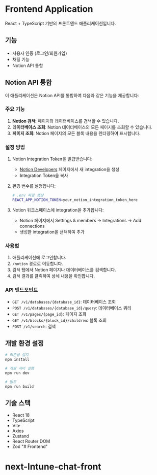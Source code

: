 # Frontend Application

React + TypeScript 기반의 프론트엔드 애플리케이션입니다.

## 기능

- 사용자 인증 (로그인/회원가입)
- 채팅 기능
- Notion API 통합

## Notion API 통합

이 애플리케이션은 Notion API를 통합하여 다음과 같은 기능을 제공합니다:

### 주요 기능

1. **Notion 검색**: 페이지와 데이터베이스를 검색할 수 있습니다.
2. **데이터베이스 조회**: Notion 데이터베이스의 모든 페이지를 조회할 수 있습니다.
3. **페이지 조회**: Notion 페이지의 모든 블록 내용을 렌더링하여 표시합니다.

### 설정 방법

1. Notion Integration Token을 발급받습니다:
   - [Notion Developers](https://www.notion.so/my-integrations) 페이지에서 새 integration을 생성
   - Integration Token을 복사

2. 환경 변수를 설정합니다:
   ```bash
   # .env 파일 생성
   REACT_APP_NOTION_TOKEN=your_notion_integration_token_here
   ```

3. Notion 워크스페이스에 integration을 추가합니다:
   - Notion 페이지에서 Settings & members → Integrations → Add connections
   - 생성한 integration을 선택하여 추가

### 사용법

1. 애플리케이션에 로그인합니다.
2. `/notion` 경로로 이동합니다.
3. 검색 탭에서 Notion 페이지나 데이터베이스를 검색합니다.
4. 검색 결과를 클릭하여 상세 내용을 확인합니다.

### API 엔드포인트

- `GET /v1/databases/{database_id}`: 데이터베이스 조회
- `POST /v1/databases/{database_id}/query`: 데이터베이스 쿼리
- `GET /v1/pages/{page_id}`: 페이지 조회
- `GET /v1/blocks/{block_id}/children`: 블록 조회
- `POST /v1/search`: 검색

## 개발 환경 설정

```bash
# 의존성 설치
npm install

# 개발 서버 실행
npm run dev

# 빌드
npm run build
```

## 기술 스택

- React 18
- TypeScript
- Vite
- Axios
- Zustand
- React Router DOM
- Zod "# Frontend" 
# next-Intune-chat-front
